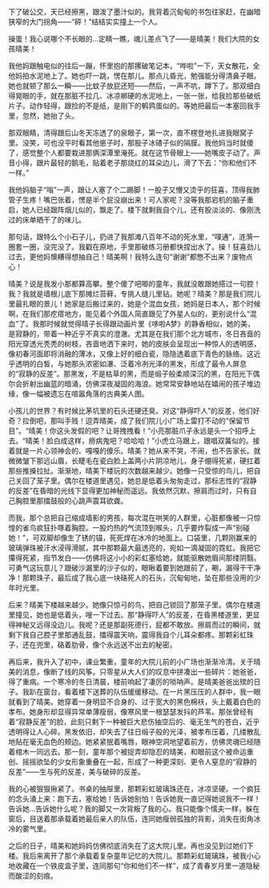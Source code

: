 下了破公交，天已经擦黑，跟泼了墨汁似的。我背着沉甸甸的书包往家赶，在幽暗狭窄的大门拐角——“砰！”结结实实撞上一个人。

操蛋！我心说哪个不长眼的…定睛一瞧，魂儿差点飞了——是晴美！我们大院的女孩晴美！

我他妈跟触电似的往后一蹦，怀里抱的那摞破笔记本，“哗啦”一下，天女散花，全他妈拍水泥地上了。她也吓一跳，愣在那儿。那点儿昏光，勉强能分得清鼻子眼。她也就顿了那么一瞬——比蚊子放屁还短——然后，一声不吭，蹲下了。那双细白得晃眼的手，就在那脏不拉几、冰凉梆硬的水泥地上，一张一张，给我捡那些破纸片子。动作轻得，跟捡的不是纸，是刚下的鹌鹑蛋似的。等她把最后一本塞回我手里，忽然，她抬了头。

那双眼睛，清得跟后山冬天冻透了的泉眼子，第一次，直不楞登地扎进我眼窝子里。没笑，可也没平时看其他崽子时，那股子冰碴子似的隔膜。我他妈当时就傻了，感觉整个人都要栽进那俩深潭里淹死。就在这节骨眼上——她嘴皮子动了。声音小得，跟片最轻的鹅毛，贴着老子那烧红的耳朵边儿，滑了下去：“你和他们不一样。”

我他妈脑子“嗡”一声，跟让人塞了个二踢脚！一股子又懵又烫乎的狂喜，顶得我肺管子生疼！嘴巴张着，愣是半个屁没崩出来！可人家呢？没等我那宕机的脑子重启，她人已经跟阵烟儿似的，飘走了。楼下就剩我自个儿，还有股淡淡的、像刚洗过的床单晒干了的味儿。

那句话，跟特么个小石子儿，扔进了我那滩八百年不动的死水里，“噗通”，涟漪一圈套一圈，没完没了。我戳在原地，手里那破练习册都快捏出水了。操！狂喜劲儿过去，更他妈懊糟得想抽自己！晴美啊！我特么连句“谢谢”都憋不出来？废物点心！

晴美？说是我发小那都算高攀。整个傻了吧唧的童年，我就没敢跟她搭过一句腔！我？我就是墙根儿底下那摊烂苔藓，专挑人缝儿里钻。她呢？晴美？那是我们院儿里最扎眼的景儿！她家是后搬过来的，她是个混血女孩，她妈是日本人，那个时候啊，在我们那疙瘩地方，能见着个外国人简直跟见了外星人似的，更别说什么“混血”了。我那时候就觉得晴子长得跟动画片里《哆啦A梦》的静香相似，她的美，是寂静的，带着一种近乎不真实的澄澈。尤其是在我们那个北方城市，冬日吝啬的阳光穿透光秃秃的树枝，吝啬地洒下来时，她的皮肤会呈现出一种惊人的透明感，像初春河面即将消融的薄冰，又像上好的细白瓷，隐隐透着底下青色的脉络。这近乎透明的白皙，与她那头浓密如瀑、泛着冷冽光泽的黑发，形成了最令人屏息的“寂静的反差”。那黑发，不是枯草的黑，而是缎子般柔顺深沉的黑，在阳光下偶尔会折射出幽蓝的暗涌，仿佛深夜凝固的海浪。她常常安静地站在嬉闹的孩子堆边缘，像一幅被遗忘在喧嚣角落的古典美人图。

小孩儿的世界？有时候比茅坑里的石头还硬还臭。对这“静得吓人”的反差，他们好奇？拉倒吧，那叫手贱！逗弄晴美，成了我们院儿小广场上雷打不动的“保留节目”。“晴美！你这头发假的吧？让哥拽拽看！”小亮那脏爪子永远是头一个招呼上去。“晴美！脸白成这样，痨病鬼吧？哈哈哈！”小虎立马跟上，跟唱双簧似的。接着就是一片心领神会的、嘎嘎的傻乐。晴美？她从来不哭，不闹，也不告家长。就微微皱下那远山眉，长睫毛在瓷白脸上盖两小片阴凉地儿，身子绷得死紧，硬扛着那些推搡拉扯。渐渐地，晴美下楼玩的次数越来越少。她像一只受惊的鸟儿，把自己关回了笼子里。偶尔在楼道里遇见，她总是低着头匆匆走过，那标志性的“寂静的反差”在昏暗的光线下显得更加神秘而遥远。我依然沉默，擦肩而过时，只有自己胸腔里那擂鼓般的心跳声震耳欲聋。

而我，那个总把自己缩成墙影的男孩，每次混在哄笑的人群里，心脏都像被一只惊惶的雀鸟疯狂扑啄着胸腔。一股灼热的气流顶到喉头，几乎要炸裂成一声“别碰她！”，可双脚却像生了锈的锚，死死焊在冰冷的地面上。口袋里，几颗刚赢来的玻璃弹珠被汗水浸得滑腻，其中那颗最大最透亮的，宛如一滴凝固的霓虹。我把它攥得死紧，指节发白——仿佛将这小小的彩虹塞给她，就能驱散她眉间那缕阴翳。可勇气这玩意儿？跟破沙漏里的沙子似的，眼瞅着要到她跟前了，唰，漏得干干净净！那颗珠子，最后成了我心底一块硌死人的石头，沉甸甸地，坠在那些没用的少年时光里。

后来？晴美下楼越来越少。她像只惊弓的鸟，把自己锁回了那笼子里。偶尔在楼道里撞见，她也是低着头，嗖一下过去。那“静得吓人”的反差，在昏黑楼道里，更显得神秘又远得没边儿。我呢？还是那副死德行，屁都不敢放。擦肩而过的瞬间，就剩下我自己腔子里那通乱鼓，擂得震天响，震得我自个儿耳朵都疼。那颗彩虹珠子，还在兜里，硌着肋骨，像个永远送不出去的秘密。

再后来，我升入了初中，课业繁重，童年的大院儿前的小广场也渐渐冷清。关于晴美的消息，像断了线的风筝。只零星从大人们的叹息中拼凑出一些碎片：她爸爸，得了重病。一个寒冷的冬日清晨，楼前响起了凄厉的唢呐声。是晴美爸爸出殡的日子。我趴在窗台，看着楼下送葬的队伍缓缓移动。在一片黑压压的人群中，我一眼就看到了晴美。她穿着一身明显不合身的、过于宽大的黑色棉袄，头上戴着白色的孝布。她身形却显得异常单薄瘦弱，像寒风里一根瑟瑟发抖的芦苇。那张曾经有着“寂静反差”的脸，此刻只剩下一种被巨大悲伤抽空后的、毫无生气的苍白，近乎透明得让人心碎。黑发依旧，却失去了往日缎子般的光泽，被孝布压着，几缕散乱地贴在毫无血色的颊边。她紧紧抿着嘴唇，眼神空洞地望着前方，仿佛灵魂已经随着棺木一同远去。那一刻，童年那个被捉弄却隐忍的晴美，和眼前这个被命运重创、摇摇欲坠的少女形象重叠在一起，形成了一种更深刻、更令人窒息的“寂静的反差”——生与死的反差，美与破碎的反差。

我的心被狠狠揪紧了。书桌的抽屉里，那颗彩虹玻璃珠还在，冰凉坚硬。一个疯狂的念头涌上来：跑下去，塞给她！告诉她别怕！告诉她我一直记得她说我不一样！告诉她…告诉她什么呢？我的脚又一次背叛了我的心。我只能像个懦夫一样，躲在窗后，目送着那承载着她最后亲人的队伍，连同她瘦弱孤独的背影，消失在街角冰冷的雾气里。

之后的日子，晴美和她妈妈仿佛彻底消失在了这大院儿里。再也没见到过她们下楼。我后来离开了那个承载着复杂童年记忆的大院儿。那颗彩虹玻璃珠，被我小心地收藏在一个铁皮盒子里，连同那句“你和他们不一样”，成了青春岁月里一道隐秘而酸涩的刻痕。

